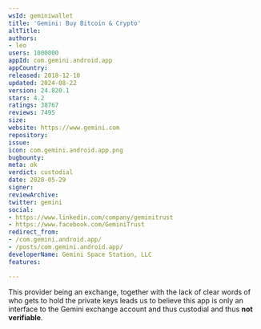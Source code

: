 ```yaml
---
wsId: geminiwallet
title: 'Gemini: Buy Bitcoin & Crypto'
altTitle: 
authors:
- leo
users: 1000000
appId: com.gemini.android.app
appCountry: 
released: 2018-12-10
updated: 2024-08-22
version: 24.820.1
stars: 4.2
ratings: 38767
reviews: 7495
size: 
website: https://www.gemini.com
repository: 
issue: 
icon: com.gemini.android.app.png
bugbounty: 
meta: ok
verdict: custodial
date: 2020-05-29
signer: 
reviewArchive: 
twitter: gemini
social:
- https://www.linkedin.com/company/geminitrust
- https://www.facebook.com/GeminiTrust
redirect_from:
- /com.gemini.android.app/
- /posts/com.gemini.android.app/
developerName: Gemini Space Station, LLC
features: 

---
```


This provider being an exchange, together with the lack of clear words of who
gets to hold the private keys leads us to believe this app is only an interface
to the Gemini exchange account and thus custodial and thus **not verifiable**.
